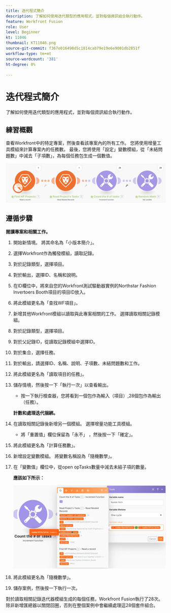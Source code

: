 ```yaml
---
title: 迭代程式簡介
description: 了解如何使用迭代類型的應用程式，並對每個資訊組合執行動作。
feature: Workfront Fusion
role: User
level: Beginner
kt: 11046
thumbnail: KT11046.png
source-git-commit: f367e016498d5c1814cab79e19e6e9001db2851f
workflow-type: tm+mt
source-wordcount: '381'
ht-degree: 0%

---
```



# 迭代程式簡介

了解如何使用迭代類型的應用程式，並對每個資訊組合執行動作。

## 練習概觀

查看Workfront中的特定專案，然後查看該專案內的所有工作。 您將使用增量工具模組來計算專案內的任務數。 最後，您將使用「設定」變數模組，從「未結問題數」中減去「子項數」，為每個任務包生成一個數值。

![迭代器簡介影像1](../12-exercises/assets/introduction-to-iterators-walkthrough-1.png)

## 遵循步驟

**閱讀專案和相關工作。**

1. 開始新情境。 將其命名為「小版本簡介」。
1. 選擇Workfront作為觸發模組，讀取記錄。
1. 對於記錄類型，選擇項目。
1. 對於輸出，選擇ID、名稱和說明。
1. 在ID欄位中，將來自您的Workfront測試驅動器實例的Northstar Fashion Invertoers Booth項目的項目ID放入。
1. 將此模組更名為「查找WF項目」。
1. 新增其他Workfront模組以讀取與此專案相關的工作。 選擇讀取相關記錄模組。
1. 對於記錄類型，選擇項目。
1. 對於父記錄ID，從讀取記錄模組中選擇ID。
1. 對於集合，選擇任務。
1. 對於輸出，請選擇ID、名稱、說明、子項數、未結問題數和工作。
1. 將此模組更名為「讀取項目的任務」。
1. 儲存情境，然後按一下「執行一次」以查看輸出。

   + 按一下執行檢查器，您將看到一個包作為輸入（項目）,28個包作為輸出（任務）。

   **計數和處理迭代捆綁。**

1. 在讀取相關記錄後新增另一個模組。 選擇增量功能工具模組。

   + 將「重置值」欄位保留為「永不」 ，然後按一下「確定」。

1. 將此模組更名為「計算任務數」。
1. 新增設定變數模組。 將變數名稱設為「隨機數學」。
1. 在「變數值」欄位中，從open opTasks數量中減去未結子項的數量。

   **應該如下所示：**

   ![迭代器簡介圖2](../12-exercises/assets/introduction-to-iterators-walkthrough-2.png)

1. 將此模組更名為「隨機數學」。
1. 儲存案例，然後按一下執行一次。

對於讀取相關記錄迭代器模組生成的每個任務，Workfront Fusion執行了28次。 除非新增匯總器以關閉回圈，否則在整個案例中會繼續處理這28個套件組合。